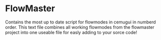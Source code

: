 # FlowMaster
Contains the most up to date script for flowmodes in cemugui in numberd order.
This text file combines all working flowmodes from the flowmaster project into one useable file for easly adding to your sorce code!
